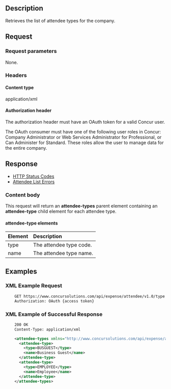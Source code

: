 

## Description
Retrieves the list of attendee types for the company.

## Request

### Request parameters

None.

### Headers

#### Content type
application/xml

#### Authorization header

The authorization header must have an OAuth token for a valid Concur user.

The OAuth consumer must have one of the following user roles in Concur: Company Administrator or Web Services Administrator for Professional, or Can Administer for Standard. These roles allow the user to manage data for the entire company.

## Response

* [HTTP Status Codes][1]
* [Attendee List Errors][2]

### Content body
This request will return an **attendee-types** parent element containing an **attendee-type** child element for each attendee type. 

#### attendee-type elements

| Element | Description |
|:------------|:-----------------------|
| type | The attendee type code. |
| name | The attendee type name. |


## Examples

### XML Example Request

```xml
    GET https://www.concursolutions.com/api/expense/attendee/v1.0/type HTTP/1.1 
    Authorization: OAuth {access token}
```

### XML Example of Successful Response

```XML
    200 OK
    Content-Type: application/xml

    <attendee-types xmlns="http://www.concursolutions.com/api/expense/attendee/2010/05" xmlns:i="http://www.w3.org/2001/XMLSchema-instance">
      <attendee-type>
        <type>BUSGUEST</type>
        <name>Business Guest</name>
      </attendee-type>
      <attendee-type>
        <type>EMPLOYEE</type>
        <name>Employee</name>
      </attendee-type>
    </attendee-types>
```

[1]: /tools-support/reference/http-codes.html
[2]: /api-reference-deprecated/version-two/attendees/index.html
